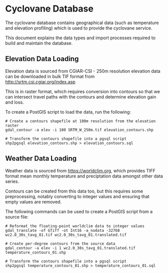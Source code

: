 Cyclovane Database
==================
The cyclovane database contains geographical data (such as temperature and
elevation profiling) which is used to provide the cyclovane service.

This document explains the data types and import processes required to build
and maintain the database.


Elevation Data Loading
----------------------
Elevation data is sourced from CGIAR-CSI - 250m resolution elevation data
can be downloaded in bulk TIF format from http://srtm.csi.cgiar.org/index.asp

This is in raster format, which requires conversion into contours so that we
can intersect travel paths with the contours and determine elevation gain and
loss.

To create a PostGIS script to load the data, run the following:

```
# Create a contours shapefile at 100m resolution from the elevation raster
gdal_contour -a elev -i 100 SRTM_W_250m.tif elevation_contours.shp

# Transform the contours shapefile into a pgsql script
shp2pgsql elevation_contours.shp > elevation_contours.sql
```


Weather Data Loading
------------------------
Weather data is sourced from https://worldclim.org, which provides TIFF format
mean monthly temperature and preciptation data amongst other data series.

Contours can be created from this data too, but this requires some
preprocessing, notably converting to integer values and ensuring that empty
values are removed.

The following commands can be used to create a PostGIS script from a source
file:

```
# Reformat the floating-point worldclim data to integer values
gdal_translate -of GTiff -ot Int16 -a_nodata -32768 wc2.0_30s_tavg_01.tif wc2.0_30s_tavg_01.translated.tif

# Create per-degree contours from the source data
gdal_contour -a elev -i 1 wc2.0_30s_tavg_01.translated.tif temperature_contours_01.shp

# Transform the contours shapefile into a pgsql script
shp2pgsql temperature_contours_01.shp > temperature_contours_01.sql
```
